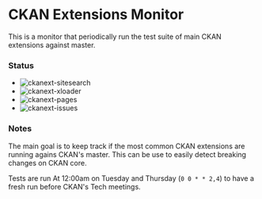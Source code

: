 # CKAN Extensions Monitor

This is a monitor that periodically run the test suite of main CKAN extensions against master.

### Status

- ![ckanext-sitesearch](https://github.com/pdelboca/ckan-extensions-monitor/workflows/ckanext-sitesearch/badge.svg)
- ![ckanext-xloader](https://github.com/pdelboca/ckan-extensions-monitor/workflows/ckanext-xloader/badge.svg)
- ![ckanext-pages](https://github.com/pdelboca/ckan-extensions-monitor/workflows/ckanext-pages/badge.svg)
- ![ckanext-issues](https://github.com/pdelboca/ckan-extensions-monitor/workflows/ckanext-issues/badge.svg)


### Notes

The main goal is to keep track if the most common CKAN extensions are running agains CKAN's master. This can be use to easily detect breaking changes on CKAN core.

Tests are run At 12:00am on Tuesday and Thursday (`0 0 * * 2,4`) to have a fresh run before CKAN's Tech meetings.
